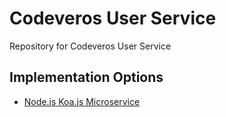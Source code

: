 # Codeveros User Service

Repository for Codeveros User Service

## Implementation Options

* [Node.js Koa.js Microservice](nodejs)
